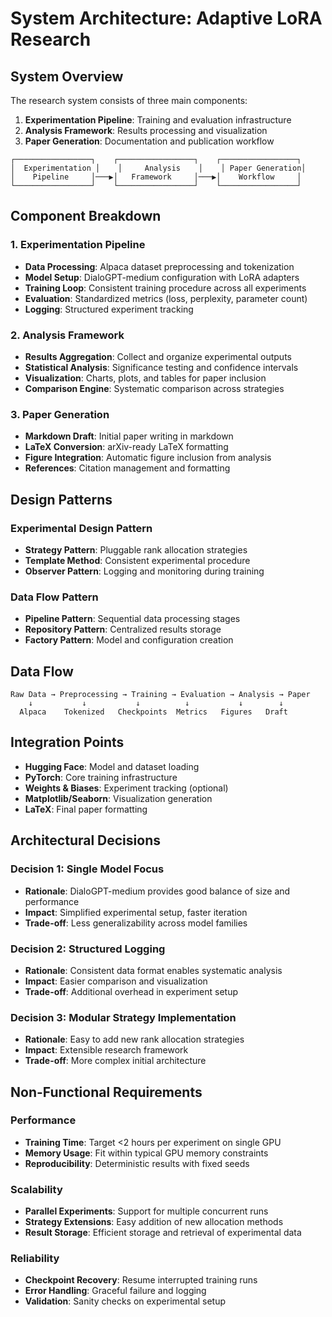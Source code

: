 # System Architecture: Adaptive LoRA Research

## System Overview
The research system consists of three main components:
1. **Experimentation Pipeline**: Training and evaluation infrastructure
2. **Analysis Framework**: Results processing and visualization
3. **Paper Generation**: Documentation and publication workflow

```
┌─────────────────┐    ┌─────────────────┐    ┌─────────────────┐
│  Experimentation │    │     Analysis    │    │ Paper Generation│
│    Pipeline     │───▶│   Framework     │───▶│    Workflow     │
└─────────────────┘    └─────────────────┘    └─────────────────┘
```

## Component Breakdown

### 1. Experimentation Pipeline
- **Data Processing**: Alpaca dataset preprocessing and tokenization
- **Model Setup**: DialoGPT-medium configuration with LoRA adapters
- **Training Loop**: Consistent training procedure across all experiments
- **Evaluation**: Standardized metrics (loss, perplexity, parameter count)
- **Logging**: Structured experiment tracking

### 2. Analysis Framework
- **Results Aggregation**: Collect and organize experimental outputs
- **Statistical Analysis**: Significance testing and confidence intervals
- **Visualization**: Charts, plots, and tables for paper inclusion
- **Comparison Engine**: Systematic comparison across strategies

### 3. Paper Generation
- **Markdown Draft**: Initial paper writing in markdown
- **LaTeX Conversion**: arXiv-ready LaTeX formatting
- **Figure Integration**: Automatic figure inclusion from analysis
- **References**: Citation management and formatting

## Design Patterns

### Experimental Design Pattern
- **Strategy Pattern**: Pluggable rank allocation strategies
- **Template Method**: Consistent experimental procedure
- **Observer Pattern**: Logging and monitoring during training

### Data Flow Pattern
- **Pipeline Pattern**: Sequential data processing stages
- **Repository Pattern**: Centralized results storage
- **Factory Pattern**: Model and configuration creation

## Data Flow
```
Raw Data → Preprocessing → Training → Evaluation → Analysis → Paper
    ↓           ↓           ↓          ↓           ↓        ↓
  Alpaca    Tokenized   Checkpoints  Metrics   Figures   Draft
```

## Integration Points
- **Hugging Face**: Model and dataset loading
- **PyTorch**: Core training infrastructure
- **Weights & Biases**: Experiment tracking (optional)
- **Matplotlib/Seaborn**: Visualization generation
- **LaTeX**: Final paper formatting

## Architectural Decisions

### Decision 1: Single Model Focus
- **Rationale**: DialoGPT-medium provides good balance of size and performance
- **Impact**: Simplified experimental setup, faster iteration
- **Trade-off**: Less generalizability across model families

### Decision 2: Structured Logging
- **Rationale**: Consistent data format enables systematic analysis
- **Impact**: Easier comparison and visualization
- **Trade-off**: Additional overhead in experiment setup

### Decision 3: Modular Strategy Implementation
- **Rationale**: Easy to add new rank allocation strategies
- **Impact**: Extensible research framework
- **Trade-off**: More complex initial architecture

## Non-Functional Requirements

### Performance
- **Training Time**: Target <2 hours per experiment on single GPU
- **Memory Usage**: Fit within typical GPU memory constraints
- **Reproducibility**: Deterministic results with fixed seeds

### Scalability
- **Parallel Experiments**: Support for multiple concurrent runs
- **Strategy Extensions**: Easy addition of new allocation methods
- **Result Storage**: Efficient storage and retrieval of experimental data

### Reliability
- **Checkpoint Recovery**: Resume interrupted training runs
- **Error Handling**: Graceful failure and logging
- **Validation**: Sanity checks on experimental setup 